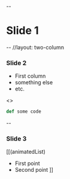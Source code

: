 --

# Slide 1



--
//layout: two-column

### Slide 2

- First column
- something else
- etc.

<>

```python
def some code
```




--

### Slide 3

[[(animatedList)
- First point
- Second point
]]
